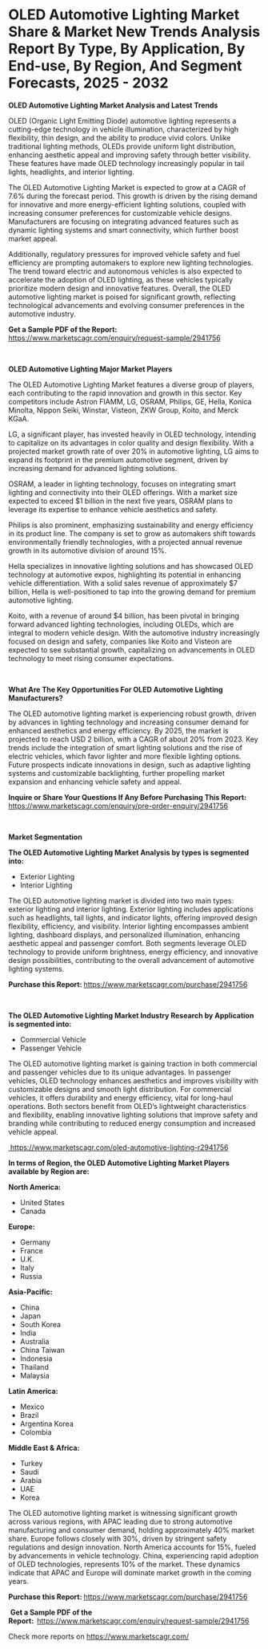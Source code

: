 <p><h1>OLED Automotive Lighting Market Share & Market New Trends Analysis Report By Type, By Application, By End-use, By Region, And Segment Forecasts, 2025 - 2032</h1></p><p><strong>OLED Automotive Lighting Market Analysis and Latest Trends</strong></p>
<p><p>OLED (Organic Light Emitting Diode) automotive lighting represents a cutting-edge technology in vehicle illumination, characterized by high flexibility, thin design, and the ability to produce vivid colors. Unlike traditional lighting methods, OLEDs provide uniform light distribution, enhancing aesthetic appeal and improving safety through better visibility. These features have made OLED technology increasingly popular in tail lights, headlights, and interior lighting.</p><p>The OLED Automotive Lighting Market is expected to grow at a CAGR of 7.6% during the forecast period. This growth is driven by the rising demand for innovative and more energy-efficient lighting solutions, coupled with increasing consumer preferences for customizable vehicle designs. Manufacturers are focusing on integrating advanced features such as dynamic lighting systems and smart connectivity, which further boost market appeal.</p><p>Additionally, regulatory pressures for improved vehicle safety and fuel efficiency are prompting automakers to explore new lighting technologies. The trend toward electric and autonomous vehicles is also expected to accelerate the adoption of OLED lighting, as these vehicles typically prioritize modern design and innovative features. Overall, the OLED automotive lighting market is poised for significant growth, reflecting technological advancements and evolving consumer preferences in the automotive industry.</p></p>
<p><strong>Get a Sample PDF of the Report:&nbsp;</strong> <a href="https://www.marketscagr.com/enquiry/request-sample/2941756?utm_campaign=2565&utm_medium=2&utm_source=Github&utm_content=ia&utm_term=15032025&utm_id=oled-automotive-lighting">https://www.marketscagr.com/enquiry/request-sample/2941756</a></p>
<p>&nbsp;</p>
<p><strong>OLED Automotive Lighting Major Market Players</strong></p>
<p><p>The OLED Automotive Lighting Market features a diverse group of players, each contributing to the rapid innovation and growth in this sector. Key competitors include Astron FIAMM, LG, OSRAM, Philips, GE, Hella, Konica Minolta, Nippon Seiki, Winstar, Visteon, ZKW Group, Koito, and Merck KGaA. </p><p>LG, a significant player, has invested heavily in OLED technology, intending to capitalize on its advantages in color quality and design flexibility. With a projected market growth rate of over 20% in automotive lighting, LG aims to expand its footprint in the premium automotive segment, driven by increasing demand for advanced lighting solutions.</p><p>OSRAM, a leader in lighting technology, focuses on integrating smart lighting and connectivity into their OLED offerings. With a market size expected to exceed $1 billion in the next five years, OSRAM plans to leverage its expertise to enhance vehicle aesthetics and safety.</p><p>Philips is also prominent, emphasizing sustainability and energy efficiency in its product line. The company is set to grow as automakers shift towards environmentally friendly technologies, with a projected annual revenue growth in its automotive division of around 15%.</p><p>Hella specializes in innovative lighting solutions and has showcased OLED technology at automotive expos, highlighting its potential in enhancing vehicle differentiation. With a solid sales revenue of approximately $7 billion, Hella is well-positioned to tap into the growing demand for premium automotive lighting.</p><p>Koito, with a revenue of around $4 billion, has been pivotal in bringing forward advanced lighting technologies, including OLEDs, which are integral to modern vehicle design. With the automotive industry increasingly focused on design and safety, companies like Koito and Visteon are expected to see substantial growth, capitalizing on advancements in OLED technology to meet rising consumer expectations.</p></p>
<p>&nbsp;</p>
<p><strong>What Are The Key Opportunities For OLED Automotive Lighting Manufacturers?</strong></p>
<p><p>The OLED automotive lighting market is experiencing robust growth, driven by advances in lighting technology and increasing consumer demand for enhanced aesthetics and energy efficiency. By 2025, the market is projected to reach USD 2 billion, with a CAGR of about 20% from 2023. Key trends include the integration of smart lighting solutions and the rise of electric vehicles, which favor lighter and more flexible lighting options. Future prospects indicate innovations in design, such as adaptive lighting systems and customizable backlighting, further propelling market expansion and enhancing vehicle safety and appeal.</p></p>
<p><strong>Inquire or Share Your Questions If Any Before Purchasing This Report:</strong> <a href="https://www.marketscagr.com/enquiry/pre-order-enquiry/2941756?utm_campaign=2565&utm_medium=2&utm_source=Github&utm_content=ia&utm_term=15032025&utm_id=oled-automotive-lighting">https://www.marketscagr.com/enquiry/pre-order-enquiry/2941756</a></p>
<p>&nbsp;</p>
<p><strong>Market Segmentation</strong></p>
<p><strong>The OLED Automotive Lighting Market Analysis by types is segmented into:</strong></p>
<p><ul><li>Exterior Lighting</li><li>Interior Lighting</li></ul></p>
<p><p>The OLED automotive lighting market is divided into two main types: exterior lighting and interior lighting. Exterior lighting includes applications such as headlights, tail lights, and indicator lights, offering improved design flexibility, efficiency, and visibility. Interior lighting encompasses ambient lighting, dashboard displays, and personalized illumination, enhancing aesthetic appeal and passenger comfort. Both segments leverage OLED technology to provide uniform brightness, energy efficiency, and innovative design possibilities, contributing to the overall advancement of automotive lighting systems.</p></p>
<p><strong>Purchase this Report:&nbsp;</strong><a href="https://www.marketscagr.com/purchase/2941756?utm_campaign=2565&utm_medium=2&utm_source=Github&utm_content=ia&utm_term=15032025&utm_id=oled-automotive-lighting">https://www.marketscagr.com/purchase/2941756</a></p>
<p>&nbsp;</p>
<p><strong>The OLED Automotive Lighting Market Industry Research by Application is segmented into:</strong></p>
<p><ul><li>Commercial Vehicle</li><li>Passenger Vehicle</li></ul></p>
<p><p>The OLED automotive lighting market is gaining traction in both commercial and passenger vehicles due to its unique advantages. In passenger vehicles, OLED technology enhances aesthetics and improves visibility with customizable designs and smooth light distribution. For commercial vehicles, it offers durability and energy efficiency, vital for long-haul operations. Both sectors benefit from OLED’s lightweight characteristics and flexibility, enabling innovative lighting solutions that improve safety and branding while contributing to reduced energy consumption and increased vehicle appeal.</p></p>
<p><a href="https://www.marketscagr.com/oled-automotive-lighting-r2941756?utm_campaign=2565&utm_medium=2&utm_source=Github&utm_content=ia&utm_term=15032025&utm_id=oled-automotive-lighting">&nbsp;https://www.marketscagr.com/oled-automotive-lighting-r2941756</a></p>
<p><strong>In terms of Region, the OLED Automotive Lighting Market Players available by Region are:</strong></p>
<p>
    <p> <strong> North America: </strong>
        <ul>
            <li>United States</li>
            <li>Canada</li>
        </ul>
        </p> 
    <p> <strong> Europe: </strong>
        <ul>
            <li>Germany</li>
            <li>France</li>
            <li>U.K.</li>
            <li>Italy</li>
            <li>Russia</li>
        </ul>
        </p> 
    <p> <strong> Asia-Pacific: </strong>
        <ul>
            <li>China</li>
            <li>Japan</li>
            <li>South Korea</li>
            <li>India</li>
            <li>Australia</li>
            <li>China Taiwan</li>
            <li>Indonesia</li>
            <li>Thailand</li>
            <li>Malaysia</li>
        </ul>
        </p> 
    <p> <strong> Latin America: </strong>
        <ul>
            <li>Mexico</li>
            <li>Brazil</li>
            <li>Argentina Korea</li>
            <li>Colombia</li>
        </ul>
        </p> 
    <p> <strong> Middle East & Africa: </strong>
        <ul>
            <li>Turkey</li>
            <li>Saudi</li>
            <li>Arabia</li>
            <li>UAE</li>
            <li>Korea</li>
        </ul>
    </p>
    </p>
<p><p>The OLED automotive lighting market is witnessing significant growth across various regions, with APAC leading due to strong automotive manufacturing and consumer demand, holding approximately 40% market share. Europe follows closely with 30%, driven by stringent safety regulations and design innovation. North America accounts for 15%, fueled by advancements in vehicle technology. China, experiencing rapid adoption of OLED technologies, represents 10% of the market. These dynamics indicate that APAC and Europe will dominate market growth in the coming years.</p></p>
<p><strong>Purchase this Report: </strong><a href="https://www.marketscagr.com/purchase/2941756?utm_campaign=2565&utm_medium=2&utm_source=Github&utm_content=ia&utm_term=15032025&utm_id=oled-automotive-lighting">https://www.marketscagr.com/purchase/2941756</a></p>
<p>&nbsp;<strong>Get a Sample PDF of the Report:&nbsp;&nbsp;</strong><a href="https://www.marketscagr.com/enquiry/request-sample/2941756?utm_campaign=2565&utm_medium=2&utm_source=Github&utm_content=ia&utm_term=15032025&utm_id=oled-automotive-lighting">https://www.marketscagr.com/enquiry/request-sample/2941756</a></p>
<p><strong></strong></p>
<p>Check more reports on <a href="https://www.marketscagr.com/?utm_campaign=2565&utm_medium=2&utm_source=Github&utm_content=ia&utm_term=15032025&utm_id=oled-automotive-lighting">https://www.marketscagr.com/</a></p>